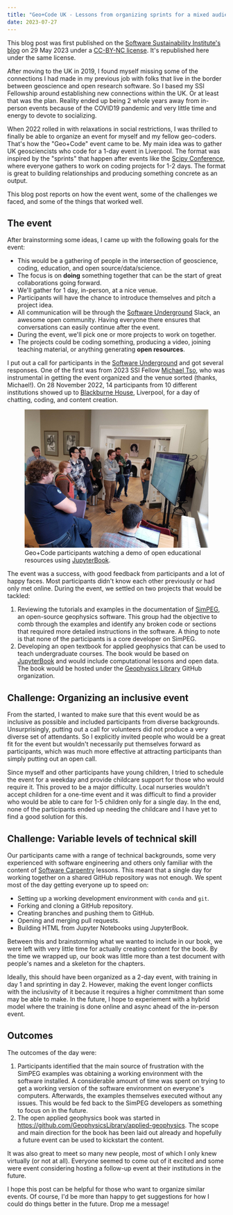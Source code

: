 ```yaml
---
title: "Geo+Code UK - Lessons from organizing sprints for a mixed audience"
date: 2023-07-27
---
```


<div class="callout">

This blog post was first published on the
[Software Sustainability Institute's blog](https://www.software.ac.uk/blog/2023-05-29-geocode-uk-lessons-organizing-sprints-mixed-audience)
on 29 May 2023 under a
[CC-BY-NC license](https://creativecommons.org/licenses/by-nc/2.5/scotland/).
It's republished here under the same license.

</div>

After moving to the UK in 2019, I found myself missing some of the connections
I had made in my previous job with folks that live in the border between
geoscience and open research software. So I based my SSI Fellowship around
establishing new connections within the UK. Or at least that was the plan.
Reality ended up being 2 whole years away from in-person events because of the
COVID19 pandemic and very little time and energy to devote to socializing.

When 2022 rolled in with relaxations in social restrictions, I was thrilled to
finally be able to organize an event for myself and my fellow geo-coders.
That's how the "Geo+Code" event came to be. My main idea was to gather UK
geosciencists who code for a 1-day event in Liverpool. The format was inspired
by the "sprints" that happen after events like the [Scipy
Conference](https://www.scipy2022.scipy.org/), where everyone gathers to work
on coding projects for 1-2 days. The format is great to building relationships
and producing something concrete as an output.

This blog post reports on how the event went, some of the challenges we faced,
and some of the things that worked well.

## The event

After brainstorming some ideas, I came up with the following goals for the event:

* This would be a gathering of people in the intersection of geoscience,
  coding, education, and open source/data/science.
* The focus is on **doing** something together that can be the start of great
  collaborations going forward.
* We'll gather for 1 day, in-person, at a nice venue.
* Participants will have the chance to introduce themselves and pitch a project
  idea.
* All communication will be through the [Software
  Underground](https://softwareunderground.org/) Slack, an awesome open
  community. Having everyone there ensures that conversations can easily
  continue after the event.
* During the event, we'll pick one or more projects to work on together.
* The projects could be coding something, producing a video, joining teaching
  material, or anything generating **open resources**.

I put out a call for participants in the [Software
Underground](https://softwareunderground.org/) and got several responses. One
of the first was from 2023 SSI Fellow [Michael
Tso](https://software.ac.uk/about/fellows/michael-tso), who was instrumental in
getting the event organized and the venue sorted (thanks, Michael!). On 28
November 2022, 14 participants from 10 different institutions showed up to
[Blackburne House](https://www.blackburnehouse.co.uk/), Liverpool, for a day of
chatting, coding, and content creation.

<figure>
<img src="../images/geo-plus-code-uk-2023.jpg" alt="Photo of people crowding around a large TV with a Jupyter notebook showing an interactive example">
<figcaption>
Geo+Code participants watching a demo of open educational resources using
<a href="https://jupyterbook.org/en/stable/">JupyterBook</a>.
</figcaption>
</figure>

The event was a success, with good feedback from participants and a lot of happy
faces. Most participants didn't know each other previously or had only met
online. During the event, we settled on two projects that would be tackled:

1. Reviewing the tutorials and examples in the documentation of
   [SimPEG](https://simpeg.xyz/), an open-source geophysics software. This
   group had the objective to comb through the examples and identify any broken
   code or sections that required more detailed instructions in the software. A
   thing to note is that none of the participants is a core developer on
   SimPEG.
2. Developing an open textbook for applied geophysics that can be used to teach
   undergraduate courses. The book would be based on
   [JupyterBook](https://jupyterbook.org/en/stable/) and would include
   computational lessons and open data. The book would be hosted under the
   [Geophysics Library](https://github.com/GeophysicsLibrary) GitHub
   organization.

## Challenge: Organizing an inclusive event

From the started, I wanted to make sure that this event would be as inclusive
as possible and included participants from diverse backgrounds.
Unsurprisingly, putting out a call for volunteers did not produce a very
diverse set of attendants. So I explicitly invited people who would be a great
fit for the event but wouldn't necessarily put themselves forward as
participants, which was much more effective at attracting participants than
simply putting out an open call.

Since myself and other participants have young children, I tried to schedule
the event for a weekday and provide childcare support for those who would
require it. This proved to be a major difficulty. Local nurseries wouldn't
accept children for a one-time event and it was difficult to find a provider
who would be able to care for 1-5 children only for a single day. In the end,
none of the participants ended up needing the childcare and I have yet to find
a good solution for this.

## Challenge: Variable levels of technical skill

Our participants came with a range of technical backgrounds, some very
experienced with software engineering and others only familiar with the content
of [Software Carpentry](https://software-carpentry.org/) lessons. This meant
that a single day for working together on a shared GitHub repository was not
enough. We spent most of the day getting everyone up to speed on:

* Setting up a working development environment with `conda` and `git`.
* Forking and cloning a GitHub repository.
* Creating branches and pushing them to GitHub.
* Opening and merging pull requests.
* Building HTML from Jupyter Notebooks using JupyterBook.

Between this and brainstorming what we wanted to include in our book, we were
left with very little time for actually creating content for the book. By the
time we wrapped up, our book was little more than a test document with people's
names and a skeleton for the chapters.

Ideally, this should have been organized as a 2-day event, with training in day
1 and sprinting in day 2. However, making the event longer conflicts with the
inclusivity of it because it requires a higher commitment than some may be able
to make. In the future, I hope to experiement with a hybrid model where the
training is done online and async ahead of the in-person event.

## Outcomes

The outcomes of the day were:

1. Participants identified that the main source of frustration with the SimPEG
   examples was obtaining a working environment with the software installed. A
   considerable amount of time was spent on trying to get a working version of
   the software environment on everyone's computers. Afterwards, the examples
   themselves executed without any issues. This would be fed back to the SimPEG
   developers as something to focus on in the future.
2. The open applied geophysics book was started in
   https://github.com/GeophysicsLibrary/applied-geophysics. The scope and main
   direction for the book has been laid out already and hopefully a future
   event can be used to kickstart the content.

It was also great to meet so many new people, most of which I only knew
virtually (or not at all). Everyone seemed to come out of it excited and some
were event considering hosting a follow-up event at their institutions in the
future.

I hope this post can be helpful for those who want to organize similar events.
Of course, I'd be more than happy to get suggestions for how I could do things
better in the future. Drop me a message!

